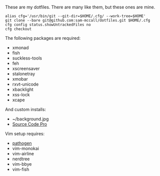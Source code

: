 These are my dotfiles. There are many like them, but these ones are mine.

    alias cfg='/usr/bin/git --git-dir=$HOME/.cfg/ --work-tree=$HOME'
    git clone --bare git@github.com:sam-mccall/dotfiles.git $HOME/.cfg
    cfg config status.showUntrackedFiles no
    cfg checkout

The following packages are required:

   - xmonad
   - fish
   - suckless-tools
   - feh
   - xscreensaver
   - stalonetray
   - xmobar
   - rxvt-unicode
   - xbacklight
   - xss-lock
   - xcape

And custom installs:

   - ~/background.jpg
   - [Source Code Pro](https://github.com/adobe-fonts/source-code-pro)

Vim setup requires:
  - [pathogen](https://github.com/tpope/vim-pathogen)
  - vim-monokai
  - vim-airline
  - nerdtree
  - vim-bbye
  - vim-fish
